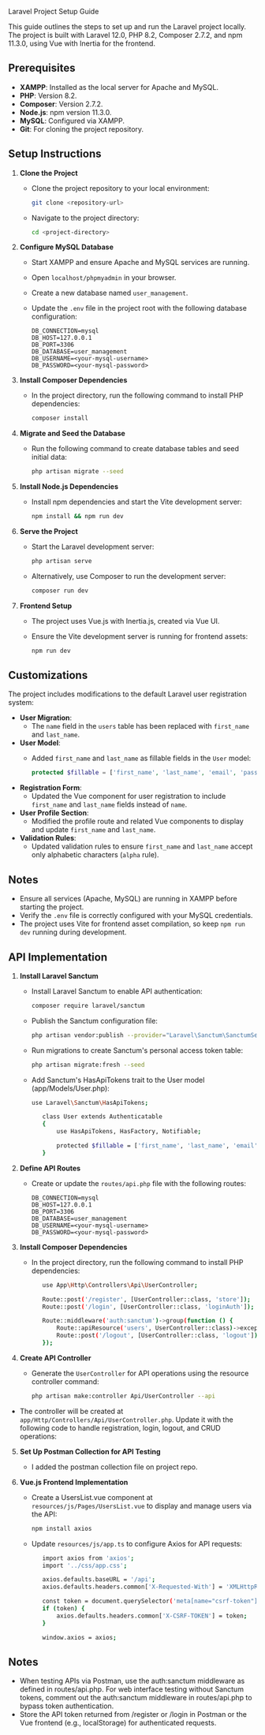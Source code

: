 Laravel Project Setup Guide

This guide outlines the steps to set up and run the Laravel project locally. The project is built with Laravel 12.0, PHP 8.2, Composer 2.7.2, and npm 11.3.0, using Vue with Inertia for the frontend.

## Prerequisites

- **XAMPP**: Installed as the local server for Apache and MySQL.
- **PHP**: Version 8.2.
- **Composer**: Version 2.7.2.
- **Node.js**: npm version 11.3.0.
- **MySQL**: Configured via XAMPP.
- **Git**: For cloning the project repository.

## Setup Instructions

1. **Clone the Project**

   - Clone the project repository to your local environment:

     ```bash
     git clone <repository-url>
     ```
   - Navigate to the project directory:

     ```bash
     cd <project-directory>
     ```

2. **Configure MySQL Database**

   - Start XAMPP and ensure Apache and MySQL services are running.
   - Open `localhost/phpmyadmin` in your browser.
   - Create a new database named `user_management`.
   - Update the `.env` file in the project root with the following database configuration:

     ```env
     DB_CONNECTION=mysql
     DB_HOST=127.0.0.1
     DB_PORT=3306
     DB_DATABASE=user_management
     DB_USERNAME=<your-mysql-username>
     DB_PASSWORD=<your-mysql-password>
     ```

3. **Install Composer Dependencies**

   - In the project directory, run the following command to install PHP dependencies:

     ```bash
     composer install
     ```

4. **Migrate and Seed the Database**

   - Run the following command to create database tables and seed initial data:

     ```bash
     php artisan migrate --seed
     ```

5. **Install Node.js Dependencies**

   - Install npm dependencies and start the Vite development server:

     ```bash
     npm install && npm run dev
     ```

6. **Serve the Project**

   - Start the Laravel development server:

     ```bash
     php artisan serve
     ```
   - Alternatively, use Composer to run the development server:

     ```bash
     composer run dev
     ```

7. **Frontend Setup**

   - The project uses Vue.js with Inertia.js, created via Vue UI.
   - Ensure the Vite development server is running for frontend assets:

     ```bash
     npm run dev
     ```

## Customizations

The project includes modifications to the default Laravel user registration system:

- **User Migration**:
  - The `name` field in the `users` table has been replaced with `first_name` and `last_name`.
- **User Model**:
  - Added `first_name` and `last_name` as fillable fields in the `User` model:

    ```php
    protected $fillable = ['first_name', 'last_name', 'email', 'password'];
    ```
- **Registration Form**:
  - Updated the Vue component for user registration to include `first_name` and `last_name` fields instead of `name`.
- **User Profile Section**:
  - Modified the profile route and related Vue components to display and update `first_name` and `last_name`.
- **Validation Rules**:
  - Updated validation rules to ensure `first_name` and `last_name` accept only alphabetic characters (`alpha` rule).

## Notes

- Ensure all services (Apache, MySQL) are running in XAMPP before starting the project.
- Verify the `.env` file is correctly configured with your MySQL credentials.
- The project uses Vite for frontend asset compilation, so keep `npm run dev` running during development.



## API Implementation

1. **Install Laravel Sanctum**

   - Install Laravel Sanctum to enable API authentication:

     ```bash
     composer require laravel/sanctum
     ```
   - Publish the Sanctum configuration file:

     ```bash
     php artisan vendor:publish --provider="Laravel\Sanctum\SanctumServiceProvider"
     ```
   - Run migrations to create Sanctum's personal access token table:

     ```bash
     php artisan migrate:fresh --seed
     ```
   - Add Sanctum's HasApiTokens trait to the User model (app/Models/User.php):

     ```bash
     use Laravel\Sanctum\HasApiTokens;

        class User extends Authenticatable
        {
            use HasApiTokens, HasFactory, Notifiable;

            protected $fillable = ['first_name', 'last_name', 'email', 'password'];
        }
     ```

2. **Define API Routes**

   - Create or update the `routes/api.php` file with the following routes:

     ```env
     DB_CONNECTION=mysql
     DB_HOST=127.0.0.1
     DB_PORT=3306
     DB_DATABASE=user_management
     DB_USERNAME=<your-mysql-username>
     DB_PASSWORD=<your-mysql-password>
     ```

3. **Install Composer Dependencies**

   - In the project directory, run the following command to install PHP dependencies:

     ```bash
        use App\Http\Controllers\Api\UserController;

        Route::post('/register', [UserController::class, 'store']);
        Route::post('/login', [UserController::class, 'loginAuth']);

        Route::middleware('auth:sanctum')->group(function () {
            Route::apiResource('users', UserController::class)->except(['store', 'loginAuth']);
            Route::post('/logout', [UserController::class, 'logout']);
        });
     ```

4. **Create API Controller**

   - Generate the `UserController` for API operations using the resource controller command:

     ```bash
     php artisan make:controller Api/UserController --api
     ```
  - The controller will be created at `app/Http/Controllers/Api/UserController.php`. Update it with the following code to handle registration, login, logout, and CRUD operations:   

5. **Set Up Postman Collection for API Testing**

   - I added the postman collection file on project repo.

6. **Vue.js Frontend Implementation**

   - Create a UsersList.vue component at `resources/js/Pages/UsersList.vue` to display and manage users via the API:

     ```bash
     npm install axios
     ```
   - Update `resources/js/app.ts` to configure Axios for API requests:

     ```bash
        import axios from 'axios';
        import '../css/app.css';

        axios.defaults.baseURL = '/api';
        axios.defaults.headers.common['X-Requested-With'] = 'XMLHttpRequest';

        const token = document.querySelector('meta[name="csrf-token"]')?.getAttribute('content');
        if (token) {
            axios.defaults.headers.common['X-CSRF-TOKEN'] = token;
        }

        window.axios = axios;
     ```

## Notes

- When testing APIs via Postman, use the auth:sanctum middleware as defined in routes/api.php. For web interface testing without Sanctum tokens, comment out the auth:sanctum middleware in routes/api.php to bypass token authentication.
- Store the API token returned from /register or /login in Postman or the Vue frontend (e.g., localStorage) for authenticated requests.





